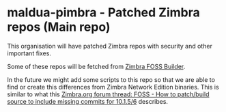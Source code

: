 # maldua-pimbra - Patched Zimbra repos (Main repo)

This organisation will have patched Zimbra repos with security and other important fixes.

Some of these repos will be fetched from [Zimbra FOSS Builder](https://github.com/maldua/zimbra-foss-builder).

In the future we might add some scripts to this repo so that we are able to find or create this differences from Zimbra Network Edition binaries.
This is similar to what this [Zimbra.org forum thread: FOSS - How to patch/build source to include missing commits for 10.1.5/6](https://forums.zimbra.org/viewtopic.php?t=73348) describes.
